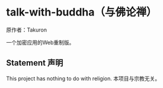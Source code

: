 # talk-with-buddha（与佛论禅）

原作者：Takuron

一个加密应用的Web重制版。

## Statement 声明

This project has nothing to do with religion. 本项目与宗教无关。
